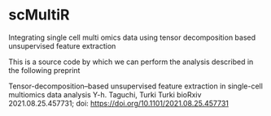 # scMultiR
Integrating single cell multi omics data using tensor decomposition based unsupervised feature extraction

This is a source code by which we can perform the analysis described in the following preprint

Tensor-decomposition–based unsupervised feature extraction in single-cell multiomics data analysis
Y-h. Taguchi, Turki Turki
bioRxiv 2021.08.25.457731; doi: https://doi.org/10.1101/2021.08.25.457731
